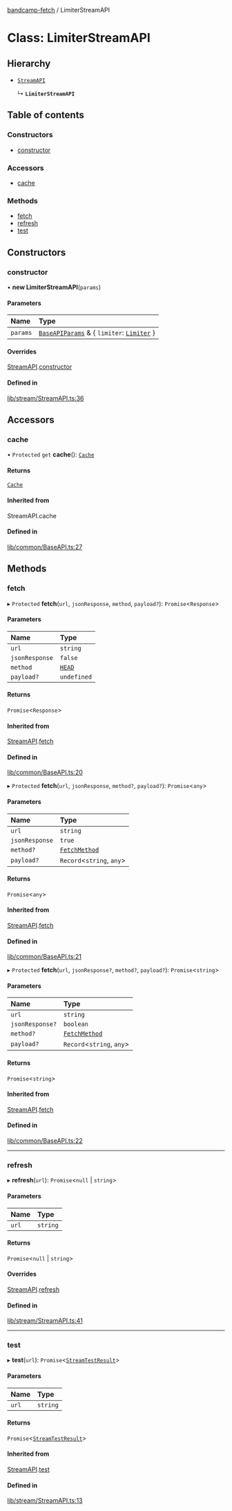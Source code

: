 [bandcamp-fetch](../README.md) / LimiterStreamAPI

# Class: LimiterStreamAPI

## Hierarchy

- [`StreamAPI`](StreamAPI.md)

  ↳ **`LimiterStreamAPI`**

## Table of contents

### Constructors

- [constructor](LimiterStreamAPI.md#constructor)

### Accessors

- [cache](LimiterStreamAPI.md#cache)

### Methods

- [fetch](LimiterStreamAPI.md#fetch)
- [refresh](LimiterStreamAPI.md#refresh)
- [test](LimiterStreamAPI.md#test)

## Constructors

### constructor

• **new LimiterStreamAPI**(`params`)

#### Parameters

| Name | Type |
| :------ | :------ |
| `params` | [`BaseAPIParams`](../interfaces/BaseAPIParams.md) & { `limiter`: [`Limiter`](Limiter.md)  } |

#### Overrides

[StreamAPI](StreamAPI.md).[constructor](StreamAPI.md#constructor)

#### Defined in

[lib/stream/StreamAPI.ts:36](https://github.com/patrickkfkan/bandcamp-fetch/blob/7bb1899/src/lib/stream/StreamAPI.ts#L36)

## Accessors

### cache

• `Protected` `get` **cache**(): [`Cache`](Cache.md)

#### Returns

[`Cache`](Cache.md)

#### Inherited from

StreamAPI.cache

#### Defined in

[lib/common/BaseAPI.ts:27](https://github.com/patrickkfkan/bandcamp-fetch/blob/7bb1899/src/lib/common/BaseAPI.ts#L27)

## Methods

### fetch

▸ `Protected` **fetch**(`url`, `jsonResponse`, `method`, `payload?`): `Promise`<`Response`\>

#### Parameters

| Name | Type |
| :------ | :------ |
| `url` | `string` |
| `jsonResponse` | ``false`` |
| `method` | [`HEAD`](../enums/FetchMethod.md#head) |
| `payload?` | `undefined` |

#### Returns

`Promise`<`Response`\>

#### Inherited from

[StreamAPI](StreamAPI.md).[fetch](StreamAPI.md#fetch)

#### Defined in

[lib/common/BaseAPI.ts:20](https://github.com/patrickkfkan/bandcamp-fetch/blob/7bb1899/src/lib/common/BaseAPI.ts#L20)

▸ `Protected` **fetch**(`url`, `jsonResponse`, `method?`, `payload?`): `Promise`<`any`\>

#### Parameters

| Name | Type |
| :------ | :------ |
| `url` | `string` |
| `jsonResponse` | ``true`` |
| `method?` | [`FetchMethod`](../enums/FetchMethod.md) |
| `payload?` | `Record`<`string`, `any`\> |

#### Returns

`Promise`<`any`\>

#### Inherited from

[StreamAPI](StreamAPI.md).[fetch](StreamAPI.md#fetch)

#### Defined in

[lib/common/BaseAPI.ts:21](https://github.com/patrickkfkan/bandcamp-fetch/blob/7bb1899/src/lib/common/BaseAPI.ts#L21)

▸ `Protected` **fetch**(`url`, `jsonResponse?`, `method?`, `payload?`): `Promise`<`string`\>

#### Parameters

| Name | Type |
| :------ | :------ |
| `url` | `string` |
| `jsonResponse?` | `boolean` |
| `method?` | [`FetchMethod`](../enums/FetchMethod.md) |
| `payload?` | `Record`<`string`, `any`\> |

#### Returns

`Promise`<`string`\>

#### Inherited from

[StreamAPI](StreamAPI.md).[fetch](StreamAPI.md#fetch)

#### Defined in

[lib/common/BaseAPI.ts:22](https://github.com/patrickkfkan/bandcamp-fetch/blob/7bb1899/src/lib/common/BaseAPI.ts#L22)

___

### refresh

▸ **refresh**(`url`): `Promise`<``null`` \| `string`\>

#### Parameters

| Name | Type |
| :------ | :------ |
| `url` | `string` |

#### Returns

`Promise`<``null`` \| `string`\>

#### Overrides

[StreamAPI](StreamAPI.md).[refresh](StreamAPI.md#refresh)

#### Defined in

[lib/stream/StreamAPI.ts:41](https://github.com/patrickkfkan/bandcamp-fetch/blob/7bb1899/src/lib/stream/StreamAPI.ts#L41)

___

### test

▸ **test**(`url`): `Promise`<[`StreamTestResult`](../interfaces/StreamTestResult.md)\>

#### Parameters

| Name | Type |
| :------ | :------ |
| `url` | `string` |

#### Returns

`Promise`<[`StreamTestResult`](../interfaces/StreamTestResult.md)\>

#### Inherited from

[StreamAPI](StreamAPI.md).[test](StreamAPI.md#test)

#### Defined in

[lib/stream/StreamAPI.ts:13](https://github.com/patrickkfkan/bandcamp-fetch/blob/7bb1899/src/lib/stream/StreamAPI.ts#L13)
